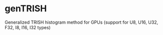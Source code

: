 genTRISH
========

Generalized TRISH histogram method for GPUs (support for U8, U16, U32, F32, I8, I16, I32 types)